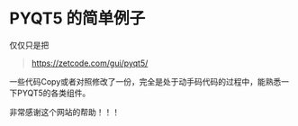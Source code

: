 # PYQT5 的简单例子

仅仅只是把
> https://zetcode.com/gui/pyqt5/

一些代码Copy或者对照修改了一份，完全是处于动手码代码的过程中，能熟悉一下PYQT5的各类组件。

非常感谢这个网站的帮助！！！